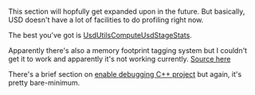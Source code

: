 This section will hopfully get expanded upon in the future. But
basically, USD doesn't have a lot of facilities to do profiling right
now.

The best you've got is 
[UsdUtilsComputeUsdStageStats](https://graphics.pixar.com/usd/docs/api/introspection_8h.html#a06bc3306d91684cc70b2b6e3768ca3f7).

Apparently there's also a memory footprint tagging system but I couldn't
get it to work and apparently it's not working currently.
[Source here](https://groups.google.com/forum/#!searchin/usd-interest/malloc|sort:date/usd-interest/MvOBc3QHFY0/SSnRDrAxDAAJ)

There's a brief section on [enable debugging C++ project](../concepts/enable_debugging/cpp/main.cpp)
but again, it's pretty bare-minimum.
